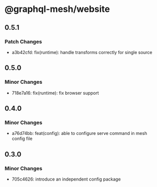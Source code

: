 # @graphql-mesh/website

## 0.5.1

### Patch Changes

- a3b42cfd: fix(runtime): handle transforms correctly for single source

## 0.5.0

### Minor Changes

- 718e7a16: fix(runtime): fix browser support

## 0.4.0

### Minor Changes

- a76d74bb: feat(config): able to configure serve command in mesh config file

## 0.3.0

### Minor Changes

- 705c4626: introduce an independent config package
